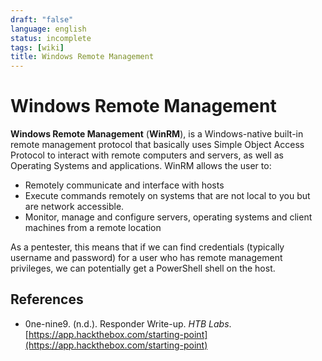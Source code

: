 ```yaml
---
draft: "false"
language: english
status: incomplete
tags: [wiki]
title: Windows Remote Management
---
```


# Windows Remote Management

**Windows Remote Management** (**WinRM**), is a Windows-native built-in remote management protocol that basically uses Simple Object Access Protocol to interact with remote computers and servers, as well as Operating Systems and applications. WinRM allows the user to:

- Remotely communicate and interface with hosts
- Execute commands remotely on systems that are not local to you but are network accessible.
- Monitor, manage and configure servers, operating systems and client machines from a remote location

As a pentester, this means that if we can find credentials (typically username and password) for a user who has remote management privileges, we can potentially get a PowerShell shell on the host.

## References

- 0ne-nine9. (n.d.). <span class="reference-title">Responder Write-up</span>. _HTB Labs_. [https://app.hackthebox.com/starting-point](https://app.hackthebox.com/starting-point)
